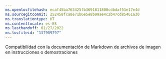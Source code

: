 ```yaml
---
ms.openlocfilehash: ecaf45ba763425fb3691811800cdbdaf51e17e4d
ms.sourcegitcommit: 252458fca8e71b6e5e8b99ae4c2b47cd85461a30
ms.translationtype: HT
ms.contentlocale: es-ES
ms.lasthandoff: 01/27/2022
ms.locfileid: "137909797"
---
```

Compatibilidad con la documentación de Markdown de archivos de imagen en instrucciones o demostraciones
